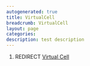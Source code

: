 ```yaml
---
autogenerated: true
title: VirtualCell
breadcrumb: VirtualCell
layout: page
categories: 
description: test description
---
```


1.  REDIRECT [Virtual Cell](Virtual_Cell "wikilink")
